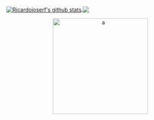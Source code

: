 <a href="https://github.com/anuraghazra/github-readme-stats">
  <img align="center" src="https://github-readme-stats.anuraghazra1.vercel.app/api?username=ricardojoserf&show_icons=true" alt="Ricardojoserf's github stats" />
</a>
<a href="https://github.com/anuraghazra/github-readme-stats">
  <!-- Change the `github-readme-stats.anuraghazra1.vercel.app` to `github-readme-stats.vercel.app`  -->
  <img align="center" src="https://github-readme-stats.anuraghazra1.vercel.app/api/top-langs/?username=ricardojoserf&layout=compact" />
</a>

<p align="center">
  <img style="display:inline-block;margin-right:10px;" src="https://media1.giphy.com/media/xT5LMRXQ4yPjL415q8/giphy.gif" alt="a" height="250"/>
</p>


<!-- [![HitCount](http://hits.dwyl.com/ricardojoserf/ricardojoserf.svg)](http://hits.dwyl.com/ricardojoserf/ricardojoserf) -->


